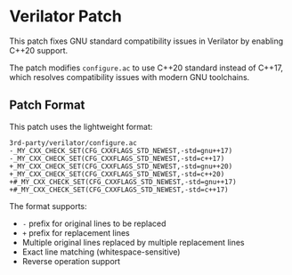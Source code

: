 # Verilator Patch

This patch fixes GNU standard compatibility issues in Verilator by enabling C++20 support.

The patch modifies `configure.ac` to use C++20 standard instead of C++17, which resolves compatibility issues with modern GNU toolchains.

## Patch Format

This patch uses the lightweight format:
```
3rd-party/verilator/configure.ac
-_MY_CXX_CHECK_SET(CFG_CXXFLAGS_STD_NEWEST,-std=gnu++17)
-_MY_CXX_CHECK_SET(CFG_CXXFLAGS_STD_NEWEST,-std=c++17)
+_MY_CXX_CHECK_SET(CFG_CXXFLAGS_STD_NEWEST,-std=gnu++20)
+_MY_CXX_CHECK_SET(CFG_CXXFLAGS_STD_NEWEST,-std=c++20)
+#_MY_CXX_CHECK_SET(CFG_CXXFLAGS_STD_NEWEST,-std=gnu++17)
+#_MY_CXX_CHECK_SET(CFG_CXXFLAGS_STD_NEWEST,-std=c++17)
```

The format supports:
- `-` prefix for original lines to be replaced
- `+` prefix for replacement lines
- Multiple original lines replaced by multiple replacement lines
- Exact line matching (whitespace-sensitive)
- Reverse operation support
